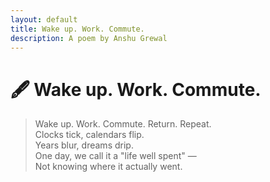 ```yaml
---
layout: default
title: Wake up. Work. Commute.
description: A poem by Anshu Grewal
---
```


# 🖋️ Wake up. Work. Commute.

> Wake up. Work. Commute. Return. Repeat.  
> Clocks tick, calendars flip.  
> Years blur, dreams drip.  
> One day, we call it a "life well spent" —  
> Not knowing where it actually went.



<div class="likebtn-wrapper" data-identifier="wake-up-poem" data-theme="custom" data-icon_like="thumbs-up" data-icon_dislike="thumbs-down" data-counter_dislike="1" data-dislike_enabled="1"></div>

<script>
(function(d,e,s){
    if(d.getElementById("likebtn_wjs")) return;
    var a=d.createElement(e),
        m=d.getElementsByTagName(e)[0];
    a.async=1;
    a.id="likebtn_wjs";
    a.src=s;
    m.parentNode.insertBefore(a,m)
})(document,"script","https://w.likebtn.com/js/w/widget.js");
</script>
